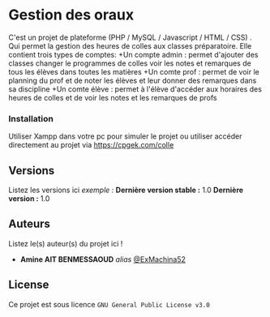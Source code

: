 # Gestion des oraux



C'est un projet de plateforme (PHP / MySQL / Javascript / HTML / CSS) . Qui permet la gestion des heures de colles aux classes préparatoire.
Elle contient trois types de comptes: 
+Un compte admin : permet d'ajouter des classes changer le programmes de colles voir les notes et remarques de tous les élèves dans toutes les matières
+Un comte prof : permet de voir le planning du prof et de noter les élèves et leur donner des remarques dans sa discipline
+Un comte élève : permet à l'élève d'accéder aux horaires des heures de colles et de voir les notes et les remarques de profs


### Installation

Utiliser Xampp dans votre pc pour simuler le projet ou utiliser accéder directement au projet via https://cpgek.com/colle


## Versions
Listez les versions ici 
_exemple :_
**Dernière version stable :** 1.0
**Dernière version :** 1.0

## Auteurs
Listez le(s) auteur(s) du projet ici !
* **Amine AIT BENMESSAOUD** _alias_ [@ExMachina52](https://github.com/ExMachina52)



## License

Ce projet est sous licence ``GNU General Public License v3.0 `` 

